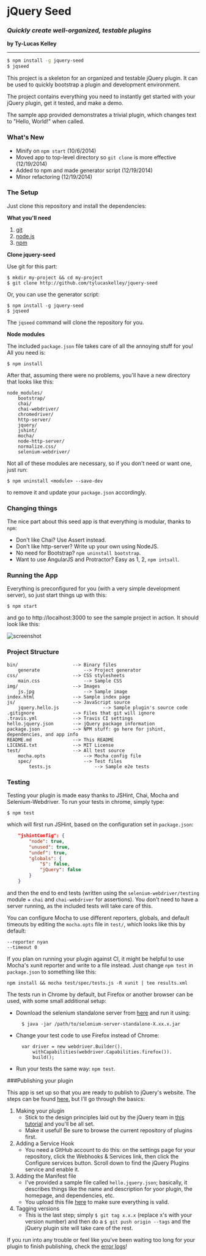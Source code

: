 # jQuery Seed

### *Quickly create well-organized, testable plugins*

**by Ty-Lucas Kelley**

---

```bash
$ npm install -g jquery-seed
$ jqseed
```

This project is a skeleton for an organized and testable jQuery plugin.
It can be used to quickly bootstrap a plugin and development environment.

The project contains everything you need to instantly get started with
your jQuery plugin, get it tested, and make a demo.

The sample app provided demonstrates a trivial plugin,
which changes text to "Hello, World!" when called.

### What's New

* Minify on `npm start` (10/6/2014)
* Moved app to top-level directory so `git clone` is more effective (12/19/2014)
* Added to npm and made generator script (12/19/2014)
* Minor refactoring (12/19/2014)

### The Setup

Just clone this repository and install the dependencies:

**What you'll need**

1. [git](http://git-scm.com/)
2. [node.js](http://nodejs.org/)
3. [npm](https://www.npmjs.org/)

**Clone jquery-seed**

Use git for this part:

    $ mkdir my-project && cd my-project
    $ git clone http://github.com/tylucaskelley/jquery-seed

Or, you can use the generator script:

    $ npm install -g jquery-seed
    $ jqseed

The `jqseed` command will clone the repository for you.

**Node modules**

The included `package.json` file takes care of all the annoying stuff for you! All you need is:

    $ npm install

After that, assuming there were no problems, you'll have a new directory that looks like this:

    node_modules/
        bootstrap/
        chai/
        chai-webdriver/
        chromedriver/
        http-server/
        jquery/
        jshint/
        mocha/
        node-http-server/
        normalize.css/
        selenium-webdriver/

Not all of these modules are necessary, so if you don't need or want one, just run:

    $ npm uninstall <module> --save-dev

to remove it and update your `package.json` accordingly.

### Changing things

The nice part about this seed app is that everything is modular, thanks to `npm`:

* Don't like Chai? Use Assert instead.
* Don't like http-server? Write up your own using NodeJS.
* No need for Bootstrap? `npm uninstall bootstrap`.
* Want to use AngularJS and Protractor? Easy as 1, 2, `npm intsall`.

### Running the App

Everything is preconfigured for you (with a very simple development server), so just start things up with this:

    $ npm start

and go to http://localhost:3000 to see the sample project in action. It should look like this:

![screenshot](https://raw.githubusercontent.com/tylucaskelley/jquery-seed/master/img/screenshot.png)

### Project Structure

    bin/                    --> Binary files
        generate                --> Project generator
    css/                    --> CSS stylesheets
        main.css                --> Sample CSS
    img/                    --> Images
        js.jpg                  --> Sample image
    index.html              --> Sample index page
    js/                     --> JavaScript source
        jquery.hello.js                --> Sample plugin's source code
    .gitignore              --> Files that git will ignore
    .travis.yml             --> Travis CI settings
    hello.jquery.json       --> jQuery package information
    package.json            --> NPM stuff: go here for jshint, dependencies, and app info
    README.md               --> This README
    LICENSE.txt             --> MIT License  
    test/                   --> All test source
        mocha.opts              --> Mocha config file
        spec/                   --> Test files
            tests.js                --> Sample e2e tests

### Testing

Testing your plugin is made easy thanks to JSHint, Chai, Mocha and Selenium-Webdriver. To run your tests in chrome, simply type:

    $ npm test

which will first run JSHint, based on the configuration set in `package.json`:

```json
    "jshintConfig": {
        "node": true,
        "unused": true,
        "undef": true,
        "globals": {
            "$": false,
            "jQuery": false
        }
    }
```

and then the end to end tests (written using the `selenium-webdriver/testing` module + `chai` and `chai-webdriver` for assertions).
You don't need to have a server running, as the included tests will take care of this.

You can configure Mocha to use different reporters, globals, and default timeouts by editing the `mocha.opts` file in `test/`, which looks like this by default:

    --reporter nyan
    --timeout 0

If you plan on running your plugin against CI, it might be helpful to use Mocha's xunit reporter and write to a file instead. Just change `npm test` in `package.json` to something like this:

    npm install && mocha test/spec/tests.js -R xunit | tee results.xml

The tests run in Chrome by default, but Firefox or another browser can be used, with some small additional setup:

* Download the selenium standalone server from [here](http://selenium-release.storage.googleapis.com/index.html) and run it using:

        $ java -jar /path/to/selenium-server-standalone-X.xx.x.jar

* Change your test code to use Firefox instead of Chrome:

        var driver = new webdriver.Builder().
            withCapabilities(webdriver.Capabilities.firefox()).
            build();

* Run your tests the same way: `npm test`.

###Publishing your plugin

This app is set up so that you are ready to publish to jQuery's website. The steps can be found [here](http://plugins.jquery.com/docs/publish/), but I'll go through the basics:

1. Making your plugin
    * Stick to the design principles laid out by the jQuery team in [this tutorial](http://learn.jquery.com/plugins/basic-plugin-creation/) and you'll be all set.
    * Make it useful! Be sure to browse the current repository of plugins first.
2. Adding a Service Hook
    * You need a GitHub account to do this: on the settings page for your repository, click the Webhooks & Services link, then click the Configure services button. Scroll down to find the jQuery Plugins service and enable it.
3. Adding the Manifest file
    * I've provided a sample file called `hello.jquery.json`; basically, it describes things like the name and description for yoor plugin, the homepage, and dependencies, etc.
    * You upload this file [here](http://plugins.jquery.com/docs/publish/#validate-your-manifest-file-here) to make sure everything is valid.
4. Tagging versions
    * This is the last step; simply `$ git tag x.x.x` (replace x's with your version number) and then do a `$ git push origin --tags` and the jQuery plugin site will take care of the rest.

If you run into any trouble or feel like you've been waiting too long for your plugin to finish publishing, check the [error logs](http://plugins.jquery.com/error.log)!

